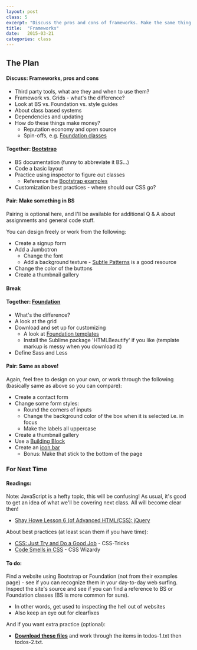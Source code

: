 ```yaml
---
layout: post
class: 5
excerpt: "Discuss the pros and cons of frameworks. Make the same thing in Bootstrap then Foundation to compare. Lots of practice using the Inspector."
title:  "Frameworks"
date:   2015-03-21
categories: class
---
```


## The Plan

#### <span class="post-title-pre">Discuss:</span> Frameworks, pros and cons

* Third party tools, what are they and when to use them?
* Framework vs. Grids - what's the difference?
* Look at BS vs. Foundation vs. style guides
* About class based systems
* Dependencies and updating
* How do these things make money?
	* Reputation economy and open source
	* Spin-offs, e.g. [Foundation classes](http://zurb.com/university/courses)

#### <span class="post-title-pre">Together:</span> [Bootstrap](http://getbootstrap.com/)

* BS documentation (funny to abbreviate it BS...)
* Code a basic layout
* Practice using inspector to figure out classes
	* Reference the [Bootstrap examples](http://getbootstrap.com/getting-started/#examples)
* Customization best practices - where should our CSS go?

#### <span class="post-title-pre">Pair:</span> Make something in BS

Pairing is optional here, and I'll be available for additional Q & A about assignments and general code stuff. 

You can design freely or work from the following:

* Create a signup form
* Add a Jumbotron
	* Change the font
	* Add a background texture - [Subtle Patterns](http://subtlepatterns.com/) is a good resource
* Change the color of the buttons
* Create a thumbnail gallery

#### Break

#### <span class="post-title-pre">Together:</span> [Foundation](http://foundation.zurb.com/)

* What's the difference?
* A look at the grid
* Download and set up for customizing
	* A look at [Foundation templates](http://foundation.zurb.com/templates.html)
	* Install the Sublime package 'HTMLBeautify' if you like (template markup is messy when you download it)
* Define Sass and Less

#### <span class="post-title-pre">Pair:</span> Same as above!

Again, feel free to design on your own, or work through the following (basically same as above so you can compare):

* Create a contact form
* Change some form styles:
	* Round the corners of inputs
	* Change the background color of the box when it is selected i.e. in focus
	* Make the labels all uppercase
* Create a thumbnail gallery
* Use a [Building Block](http://zurb.com/building-blocks/)
* Create an [icon bar](http://foundation.zurb.com/docs/components/icon-bar.html)
	* Bonus: Make that stick to the bottom of the page


<div class="notice post-todos" markdown="1">

### For Next Time

#### Readings:

Note: JavaScript is a hefty topic, this will be confusing! As usual, it's good to get an idea of what we'll be covering next class. All will become clear then!

* [Shay Howe Lesson 6 (of Advanced HTML/CSS): jQuery](http://learn.shayhowe.com/advanced-html-css/jquery/)

About best practices (at least scan them if you have time):

* [CSS: Just Try and Do a Good Job](https://css-tricks.com/just-try-and-do-a-good-job/) - CSS-Tricks
* [Code Smells in CSS](http://csswizardry.com/2012/11/code-smells-in-css/) - CSS Wizardy

#### To do:

Find a website using Bootstrap or Foundation (not from their examples page) - see if you can recognize them in your day-to-day web surfing. Inspect the site's source and see if you can find a reference to BS or Foundation classes (BS is more common for sure).

* In other words, get used to inspecting the hell out of websites
* Also keep an eye out for clearfixes

And if you want extra practice (optional):

* **[Download these files](http://stuff.notlaura.com/downloads/uipic-extra-practice.zip)** and work through the items in todos-1.txt then todos-2.txt.

</div>